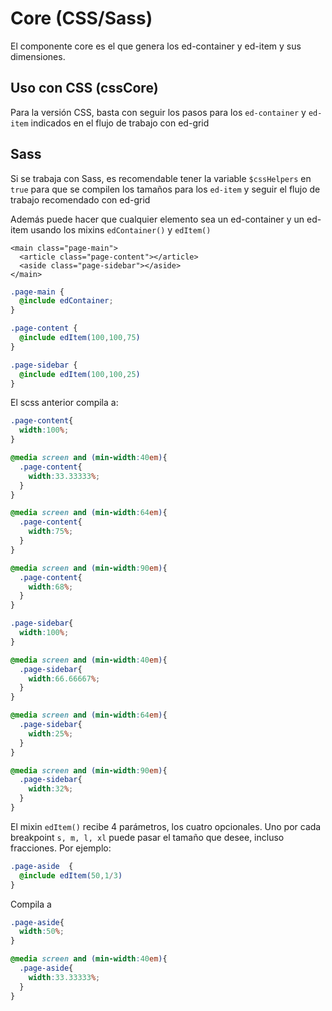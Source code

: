 # Core (CSS/Sass)
El componente core es el que genera los ed-container y ed-item y sus dimensiones.
## Uso con CSS (cssCore)
Para la versión CSS, basta con seguir los pasos para los `ed-container` y `ed-item` indicados en el flujo de trabajo con ed-grid
## Sass
Si se trabaja con Sass, es recomendable tener la variable `$cssHelpers` en `true` para que se compilen los tamaños para los `ed-item` y seguir el flujo de trabajo recomendado con ed-grid

Además puede hacer que cualquier elemento sea un ed-container y un ed-item usando los mixins `edContainer()` y `edItem()`

```markup
<main class="page-main">
  <article class="page-content"></article>
  <aside class="page-sidebar"></aside>
</main>
```

```scss
.page-main {
  @include edContainer;
}

.page-content {
  @include edItem(100,100,75)
}

.page-sidebar {
  @include edItem(100,100,25)
}
```

El scss anterior compila a:
```scss
.page-content{
  width:100%;
}

@media screen and (min-width:40em){
  .page-content{
    width:33.33333%;
  }
}

@media screen and (min-width:64em){
  .page-content{
    width:75%;
  }
}

@media screen and (min-width:90em){
  .page-content{
    width:68%;
  }
}

.page-sidebar{
  width:100%;
}

@media screen and (min-width:40em){
  .page-sidebar{
    width:66.66667%;
  }
}

@media screen and (min-width:64em){
  .page-sidebar{
    width:25%;
  }
}

@media screen and (min-width:90em){
  .page-sidebar{
    width:32%;
  }
}
```

El mixin `edItem()` recibe 4 parámetros, los cuatro opcionales. Uno por cada breakpoint `s, m, l, xl` puede pasar el tamaño que desee, incluso fracciones. Por ejemplo:

```scss
.page-aside  { 
  @include edItem(50,1/3) 
}
```

Compila a

```scss
.page-aside{
  width:50%;
}

@media screen and (min-width:40em){
  .page-aside{
    width:33.33333%;
  }
}
```
